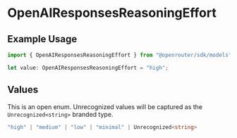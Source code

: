 # OpenAIResponsesReasoningEffort

## Example Usage

```typescript
import { OpenAIResponsesReasoningEffort } from "@openrouter/sdk/models";

let value: OpenAIResponsesReasoningEffort = "high";
```

## Values

This is an open enum. Unrecognized values will be captured as the `Unrecognized<string>` branded type.

```typescript
"high" | "medium" | "low" | "minimal" | Unrecognized<string>
```